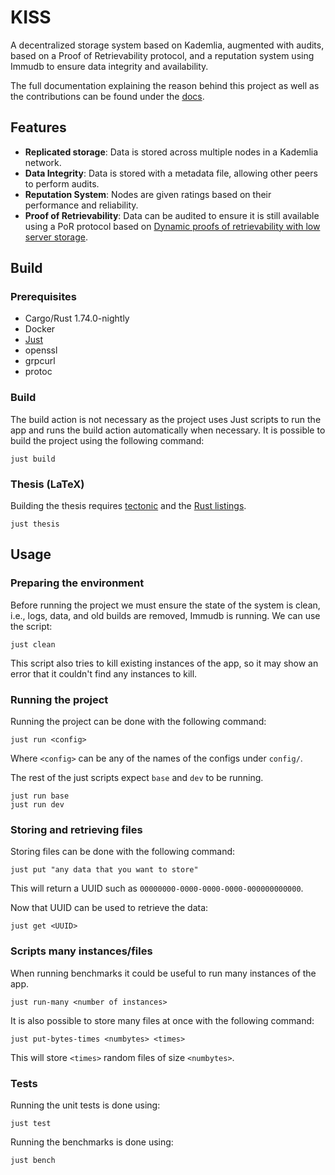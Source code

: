 # KISS

A decentralized storage system based on Kademlia, augmented with audits,
based on a Proof of Retrievability protocol,
and a reputation system using Immudb to ensure data integrity and availability.

The full documentation explaining the reason behind this project as well as the contributions
can be found under the [docs](https://github.com/luchev/kiss/blob/main/docs/thesis.pdf).

## Features

- **Replicated storage**: Data is stored across multiple nodes in a Kademlia network.
- **Data Integrity**: Data is stored with a metadata file, allowing other peers to perform audits.
- **Reputation System**: Nodes are given ratings based on their performance and reliability.
- **Proof of Retrievability**: Data can be audited to ensure it is still available using a
    PoR protocol based on [Dynamic proofs of retrievability with low server storage](https://github.com/dsroche/la-por).

## Build

### Prerequisites

- Cargo/Rust 1.74.0-nightly
- Docker
- [Just](https://github.com/casey/just)
- openssl
- grpcurl
- protoc

### Build

The build action is not necessary as the project uses Just scripts to run the app
and runs the build action automatically when necessary.
It is possible to build the project using the following command:

```
just build
```

### Thesis (LaTeX)

Building the thesis requires [tectonic](https://github.com/tectonic-typesetting/tectonic)
and the [Rust listings](https://github.com/denki/listings-rust).

```
just thesis
```

## Usage


### Preparing the environment

Before running the project we must ensure the state of the system is clean,
i.e., logs, data, and old builds are removed, Immudb is running.
We can use the script:

```
just clean
```

This script also tries to kill existing instances of the app, so it may show an error that it
couldn't find any instances to kill.

### Running the project

Running the project can be done with the following command:

```
just run <config>
```

Where `<config>` can be any of the names of the configs under `config/`.

The rest of the just scripts expect `base` and `dev` to be running.
```
just run base
just run dev
```

### Storing and retrieving files

Storing files can be done with the following command:

```
just put "any data that you want to store"
```

This will return a UUID such as `00000000-0000-0000-0000-000000000000`.

Now that UUID can be used to retrieve the data:

```
just get <UUID>
```

### Scripts many instances/files

When running benchmarks it could be useful to run many instances of the app.
```
just run-many <number of instances>
```

It is also possible to store many files at once with the following command:

```
just put-bytes-times <numbytes> <times>
```

This will store `<times>` random files of size `<numbytes>`.

### Tests

Running the unit tests is done using:

```
just test
```

Running the benchmarks is done using:

```
just bench
```
